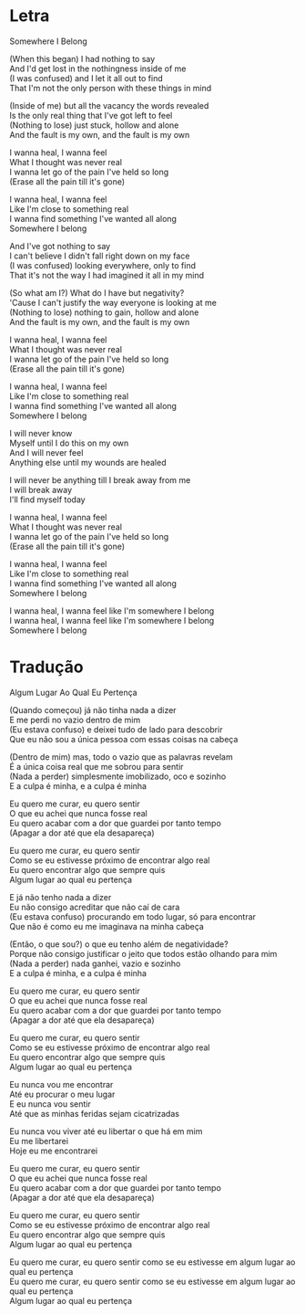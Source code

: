 

# Letra

Somewhere I Belong

(When this began) I had nothing to say  
And I'd get lost in the nothingness inside of me  
(I was confused) and I let it all out to find  
That I'm not the only person with these things in mind

(Inside of me) but all the vacancy the words revealed  
Is the only real thing that I've got left to feel  
(Nothing to lose) just stuck, hollow and alone  
And the fault is my own, and the fault is my own

I wanna heal, I wanna feel  
What I thought was never real  
I wanna let go of the pain I've held so long  
(Erase all the pain till it's gone)

I wanna heal, I wanna feel  
Like I'm close to something real  
I wanna find something I've wanted all along  
Somewhere I belong

And I've got nothing to say  
I can't believe I didn't fall right down on my face  
(I was confused) looking everywhere, only to find  
That it's not the way I had imagined it all in my mind

(So what am I?) What do I have but negativity?  
'Cause I can't justify the way everyone is looking at me  
(Nothing to lose) nothing to gain, hollow and alone  
And the fault is my own, and the fault is my own

I wanna heal, I wanna feel  
What I thought was never real  
I wanna let go of the pain I've held so long  
(Erase all the pain till it's gone)

I wanna heal, I wanna feel  
Like I'm close to something real  
I wanna find something I've wanted all along  
Somewhere I belong

I will never know  
Myself until I do this on my own  
And I will never feel  
Anything else until my wounds are healed

I will never be anything till I break away from me  
I will break away  
I'll find myself today

I wanna heal, I wanna feel  
What I thought was never real  
I wanna let go of the pain I've held so long  
(Erase all the pain till it's gone)

I wanna heal, I wanna feel  
Like I'm close to something real  
I wanna find something I've wanted all along  
Somewhere I belong

I wanna heal, I wanna feel like I'm somewhere I belong  
I wanna heal, I wanna feel like I'm somewhere I belong  
Somewhere I belong

# Tradução

Algum Lugar Ao Qual Eu Pertença

(Quando começou) já não tinha nada a dizer  
E me perdi no vazio dentro de mim  
(Eu estava confuso) e deixei tudo de lado para descobrir  
Que eu não sou a única pessoa com essas coisas na cabeça

(Dentro de mim) mas, todo o vazio que as palavras revelam  
É a única coisa real que me sobrou para sentir  
(Nada a perder) simplesmente imobilizado, oco e sozinho  
E a culpa é minha, e a culpa é minha

Eu quero me curar, eu quero sentir  
O que eu achei que nunca fosse real  
Eu quero acabar com a dor que guardei por tanto tempo  
(Apagar a dor até que ela desapareça)

Eu quero me curar, eu quero sentir  
Como se eu estivesse próximo de encontrar algo real  
Eu quero encontrar algo que sempre quis  
Algum lugar ao qual eu pertença

E já não tenho nada a dizer  
Eu não consigo acreditar que não caí de cara  
(Eu estava confuso) procurando em todo lugar, só para encontrar  
Que não é como eu me imaginava na minha cabeça

(Então, o que sou?) o que eu tenho além de negatividade?  
Porque não consigo justificar o jeito que todos estão olhando para mim  
(Nada a perder) nada ganhei, vazio e sozinho  
E a culpa é minha, e a culpa é minha

Eu quero me curar, eu quero sentir  
O que eu achei que nunca fosse real  
Eu quero acabar com a dor que guardei por tanto tempo  
(Apagar a dor até que ela desapareça)

Eu quero me curar, eu quero sentir  
Como se eu estivesse próximo de encontrar algo real  
Eu quero encontrar algo que sempre quis  
Algum lugar ao qual eu pertença

Eu nunca vou me encontrar  
Até eu procurar o meu lugar  
E eu nunca vou sentir  
Até que as minhas feridas sejam cicatrizadas

Eu nunca vou viver até eu libertar o que há em mim  
Eu me libertarei  
Hoje eu me encontrarei

Eu quero me curar, eu quero sentir  
O que eu achei que nunca fosse real  
Eu quero acabar com a dor que guardei por tanto tempo  
(Apagar a dor até que ela desapareça)

Eu quero me curar, eu quero sentir  
Como se eu estivesse próximo de encontrar algo real  
Eu quero encontrar algo que sempre quis  
Algum lugar ao qual eu pertença

Eu quero me curar, eu quero sentir como se eu estivesse em algum lugar ao qual eu pertença  
Eu quero me curar, eu quero sentir como se eu estivesse em algum lugar ao qual eu pertença  
Algum lugar ao qual eu pertença



